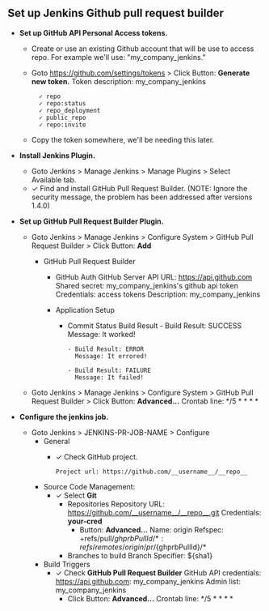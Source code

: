 Set up Jenkins Github pull request builder
---

- **Set up GitHub API Personal Access tokens.**
  - Create or use an existing Github account that will be use to access repo. For example we'll use: "my_company_jenkins."
  - Goto https://github.com/settings/tokens > Click Button: __Generate new token.__
        Token description: my_company_jenkins

          ✓ repo
          ✓ repo:status
          ✓ repo_deployment
          ✓ public_repo
          ✓ repo:invite
  - Copy the token somewhere, we'll be needing this later.


- **Install Jenkins Plugin.**
  - Goto Jenkins > Manage Jenkins > Manage Plugins > Select Available tab.
  - ✓ Find and install GitHub Pull Request Builder.
    (NOTE: Ignore the security message, the problem has been addressed after versions 1.4.0)


- **Set up GitHub Pull Request Builder Plugin.**
  - Goto Jenkins > Manage Jenkins > Configure System > GitHub Pull Request Builder > Click Button: __Add__
    - GitHub Pull Request Builder

        - GitHub Auth
              GitHub Server API URL: https://api.github.com
              Shared secret: my_company_jenkins's github api token
              Credentials: access tokens
              Description: my_company_jenkins

      - Application Setup
        - Commit Status Build Result
              - Build Result: SUCCESS
                Message: It worked!

              - Build Result: ERROR
                Message: It errored!

              - Build Result: FAILURE
                Message: It failed!
  - Goto Jenkins > Manage Jenkins > Configure System > GitHub Pull Request Builder > Click Button: __Advanced...__
        Crontab line: \*/5 \* \* \* \*


- **Configure the jenkins job.**
  - Goto Jenkins > JENKINS-PR-JOB-NAME > Configure
    - General
      - ✓ Check GitHub project.

            Project url: https://github.com/__username__/__repo__

    - Source Code Management:
      - ✓ Select __Git__
        - Repositories
              Repository URL: https://github.com/__username__/__repo__.git
              Credentials: __your-cred__
          - Button: __Advanced...__
                Name: origin
                Refspec: +refs/pull/${ghprbPullId}/*:refs/remotes/origin/pr/${ghprbPullId}/*
        - Branches to build
              Branch Specifier: ${sha1}
    - Build Triggers
      - ✓ Check __GitHub Pull Request Builder__
            GitHub API credentials: https://api.github.com: my_company_jenkins
            Admin list: my_company_jenkins
        - Click Button: __Advanced...__
              Crontab line: \*/5 \* \* \* \*
